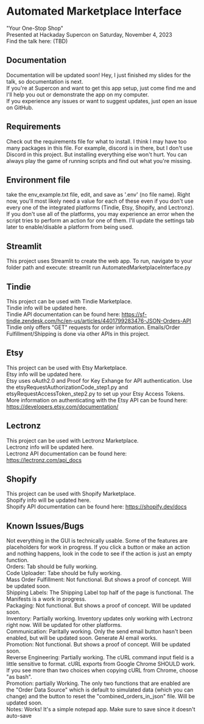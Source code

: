 # Automated Marketplace Interface  
"Your One-Stop Shop"  
Presented at Hackaday Supercon on Saturday, November 4, 2023  
Find the talk here:  (TBD)  

## Documentation  
Documentation will be updated soon!  Hey, I just finished my slides for the talk, so documentation is next.  
If you're at Supercon and want to get this app setup, just come find me and I'll help you out or demonstrate the app on my computer.  
If you experience any issues or want to suggest updates, just open an issue on GitHub.  

## Requirements  
Check out the requirements file for what to install.  I think I may have too many packages in this file.  For example, discord is in there, but I don't use Discord in this project.  But installing everything else won't hurt.  You can always play the game of running scripts and find out what you're missing.  

## Environment file  
take the env_example.txt file, edit, and save as '.env' (no file name).  Right now, you'll most likely need a value for each of these even if you don't use every one of the integrated platforms (Tindie, Etsy, Shopify, and Lectronz).  If you don't use all of the platforms, you may experience an error when the script tries to perform an action for one of them.  I'll update the settings tab later to enable/disable a platform from being used.  

## Streamlit  
This project uses Streamlit to create the web app.  To run, navigate to your folder path and execute: streamlit run AutomatedMarketplaceInterface.py  

## Tindie  
This project can be used with Tindie Marketplace.  
Tindie info will be updated here.  
Tindie API documentation can be found here:  https://sf-tindie.zendesk.com/hc/en-us/articles/4401799283476-JSON-Orders-API
Tindie only offers "GET" requests for order information.  Emails/Order Fulfillment/Shipping is done via other APIs in this project.  

## Etsy  
This project can be used with Etsy Marketplace.  
Etsy info will be updated here.  
Etsy uses oAuth2.0 and Proof for Key Exhange for API authentication.  Use the etsyRequestAuthorizationCode_step1.py and etsyRequestAccessToken_step2.py to set up your Etsy Access Tokens.  
More information on authenticating with the Etsy API can be found here:  https://developers.etsy.com/documentation/  

## Lectronz  
This project can be used with Lectronz Marketplace.  
Lectronz info will be updated here.  
Lectronz API documentation can be found here:  https://lectronz.com/api_docs  

## Shopify  
This project can be used with Shopify Marketplace.  
Shopify info will be updated here.  
Shopify API documentation can be found here:  https://shopify.dev/docs  

## Known Issues/Bugs  
Not everything in the GUI is technically usable.  Some of the features are placeholders for work in progress.  If you click a button or make an action and nothing happens, look in the code to see if the action is just an empty function.  
Orders:  Tab should be fully working.  
Code Uploader: Tabe should be fully working.  
Mass Order Fulfillment:  Not functional.  But shows a proof of concept.  Will be updated soon.  
Shipping Labels:  The Shipping Label top half of the page is functional.  The Manifests is a work in progress.  
Packaging:  Not functional.  But shows a proof of concept.  Will be updated soon.  
Inventory:  Partially working.  Inventory updates only working with Lectronz right now.  Will be updated for other platforms.  
Communication:  Paritally working.  Only the send email button hasn't been enabled, but will be updated soon.  Generate AI email works.  
Promotion:  Not functional.  But shows a proof of concept.  Will be updated soon.  
Reverse Engineering:  Partially working.  The cURL command input field is a little sensitive to format.  cURL exports from Google Chrome SHOULD work.  If you see more than two choices when copying cURL from Chrome, choose "as bash".  
Promotion:  partially Working.  The only two functions that are enabled are the "Order Data Source" which is default to simulated data (which you can change) and the button to reset the "combined_orders_in_json" file.  Will be updated soon.  
Notes:  Works!  It's a simple notepad app.  Make sure to save since it doesn't auto-save



